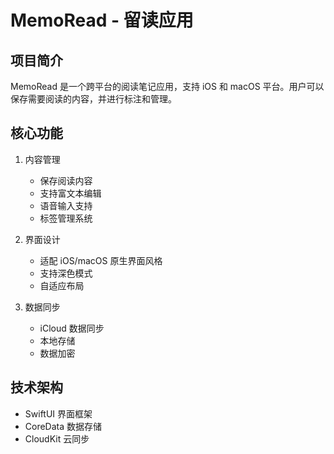 # MemoRead - 留读应用

## 项目简介

MemoRead 是一个跨平台的阅读笔记应用，支持 iOS 和 macOS 平台。用户可以保存需要阅读的内容，并进行标注和管理。

## 核心功能

1. 内容管理

   - 保存阅读内容
   - 支持富文本编辑
   - 语音输入支持
   - 标签管理系统

2. 界面设计

   - 适配 iOS/macOS 原生界面风格
   - 支持深色模式
   - 自适应布局

3. 数据同步
   - iCloud 数据同步
   - 本地存储
   - 数据加密

## 技术架构

- SwiftUI 界面框架
- CoreData 数据存储
- CloudKit 云同步
